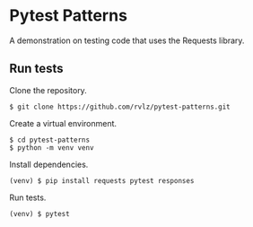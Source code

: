 # Pytest Patterns

A demonstration on testing code that uses the Requests library.

## Run tests

Clone the repository.

```shell
$ git clone https://github.com/rvlz/pytest-patterns.git
```

Create a virtual environment.

```shell
$ cd pytest-patterns
$ python -m venv venv
```

Install dependencies.

```shell
(venv) $ pip install requests pytest responses
```

Run tests.

```shell
(venv) $ pytest
```
